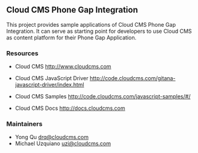 ## Cloud CMS Phone Gap Integration ##

This project provides sample applications of Cloud CMS Phone Gap Integration. It can serve as starting point for
developers to use Cloud CMS as content platform for their Phone Gap Application.

### Resources

* Cloud CMS
http://www.cloudcms.com

* Cloud CMS JavaScript Driver
http://code.cloudcms.com/gitana-javascript-driver/index.html

* Cloud CMS Samples
http://code.cloudcms.com/javascript-samples/#/

* Cloud CMS Docs
http://docs.cloudcms.com

### Maintainers

* Yong Qu     drq@cloudcms.com
* Michael Uzquiano     uzi@cloudcms.com
